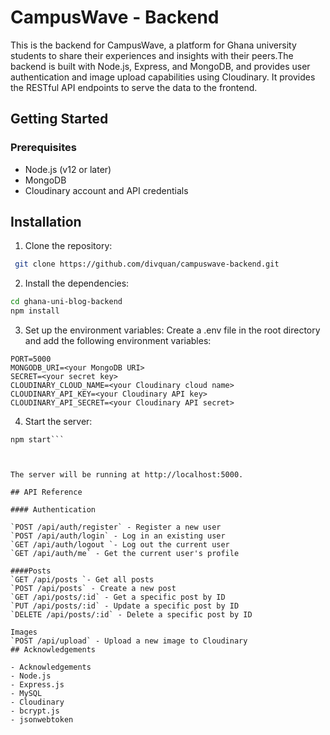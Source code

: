 
# CampusWave - Backend

This is the backend for CampusWave, a platform for Ghana university students to share their experiences and insights with their peers.The backend is built with Node.js, Express, and MongoDB, and provides user authentication and image upload capabilities using Cloudinary.
It provides the RESTful API endpoints to serve the data to the frontend.




## Getting Started
### Prerequisites
- Node.js (v12 or later)
- MongoDB
- Cloudinary account and API credentials

## Installation

1. Clone the repository:

```bash
 git clone https://github.com/divquan/campuswave-backend.git

```

2. Install the dependencies:
```bash
cd ghana-uni-blog-backend
npm install
```

3. Set up the environment variables:
Create a .env file in the root directory and add the following environment variables:

```env
PORT=5000
MONGODB_URI=<your MongoDB URI>
SECRET=<your secret key>
CLOUDINARY_CLOUD_NAME=<your Cloudinary cloud name>
CLOUDINARY_API_KEY=<your Cloudinary API key>
CLOUDINARY_API_SECRET=<your Cloudinary API secret>
```

4. Start the server:
```node
npm start```



The server will be running at http://localhost:5000.
    
## API Reference

#### Authentication

`POST /api/auth/register` - Register a new user
`POST /api/auth/login` - Log in an existing user
`GET /api/auth/logout `- Log out the current user
`GET /api/auth/me` - Get the current user's profile

####Posts
`GET /api/posts `- Get all posts
`POST /api/posts` - Create a new post
`GET /api/posts/:id` - Get a specific post by ID
`PUT /api/posts/:id` - Update a specific post by ID
`DELETE /api/posts/:id` - Delete a specific post by ID

Images
`POST /api/upload` - Upload a new image to Cloudinary
## Acknowledgements

- Acknowledgements
- Node.js
- Express.js
- MySQL
- Cloudinary
- bcrypt.js
- jsonwebtoken


